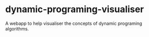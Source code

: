 # dynamic-programing-visualiser
A webapp to help visualiser the concepts of dynamic programing algorithms.
